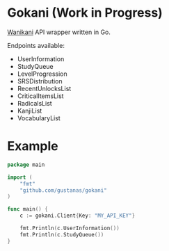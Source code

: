 # Gokani (Work in Progress)

[Wanikani](https://www.wanikani.com/) API wrapper written in Go.

Endpoints available: 

- UserInformation
- StudyQueue
- LevelProgression
- SRSDistribution
- RecentUnlocksList
- CriticalItemsList
- RadicalsList
- KanjiList
- VocabularyList

# Example

``` go
package main

import (
	"fmt"
	"github.com/gustanas/gokani"
)

func main() {
	c := gokani.Client{Key: "MY_API_KEY"}

	fmt.Println(c.UserInformation())
	fmt.Println(c.StudyQueue())
}
```
